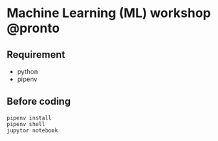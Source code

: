 # Machine Learning (ML) workshop @pronto

## Requirement
- python
- pipenv

## Before coding
```
pipenv install
pipenv shell
jupytor notebook
```
